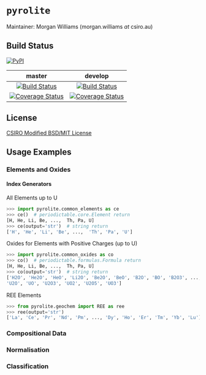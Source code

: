 # `pyrolite`

Maintainer: Morgan Williams (morgan.williams _at_ csiro.au)

## Build Status
[![PyPI](https://img.shields.io/pypi/v/pyrolite.svg)](https://pypi.python.org/pypi/pyrolite/)

| **master** | **develop** |
|:----------:|:-----------:|
| [![Build Status](https://travis-ci.org/morganjwilliams/pyrolite.svg?branch=master)](https://travis-ci.org/morganjwilliams/pyrolite) | [![Build Status](https://travis-ci.org/morganjwilliams/pyrolite.svg?branch=develop)](https://travis-ci.org/morganjwilliams/pyrolite) |
| [![Coverage Status](https://coveralls.io/repos/github/morganjwilliams/pyrolite/badge.svg?branch=master)](https://coveralls.io/github/morganjwilliams/pyrolite?branch=master) | [![Coverage Status](https://coveralls.io/repos/github/morganjwilliams/pyrolite/badge.svg?branch=develop)](https://coveralls.io/github/morganjwilliams/pyrolite?branch=develop) |

## License

[CSIRO Modified BSD/MIT License](https://raw.githubusercontent.com/morganjwilliams/pyrolite/master/LICENSE)

## Usage Examples

### Elements and Oxides

#### Index Generators

All Elements up to U
```python
>>> import pyrolite.common_elements as ce
>>> ce()  # periodictable.core.Element return
[H, He, Li, Be, ...,  Th, Pa, U]
>>> ce(output='str')  # string return
['H', 'He', 'Li', 'Be', ...,  'Th', 'Pa', 'U']
```
Oxides for Elements with Positive Charges (up to U)
```python
>>> import pyrolite.common_oxides as co
>>> co()  # periodictable.formulas.Formula return
[H, He, Li, Be, ...,  Th, Pa, U]
>>> co(output='str')  # string return
['H2O', 'He2O', 'HeO', 'Li2O', 'Be2O', 'BeO', 'B2O', 'BO', 'B2O3', ...,
'U2O', 'UO', 'U2O3', 'UO2', 'U2O5', 'UO3']
```
REE Elements
```python
>>> from pyrolite.geochem import REE as ree
>>> ree(output='str')
['La', 'Ce', 'Pr', 'Nd', 'Pm', ..., 'Dy', 'Ho', 'Er', 'Tm', 'Yb', 'Lu']
```

### Compositional Data


### Normalisation


### Classification
